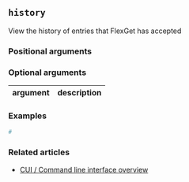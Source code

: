 ## `history`
View the history of entries that FlexGet has accepted

### Positional arguments

### Optional arguments
| argument | description |
| --- | --- |

### Examples
```bash
#
```

### Related articles
* [CUI / Command line interface overview](/CLI)